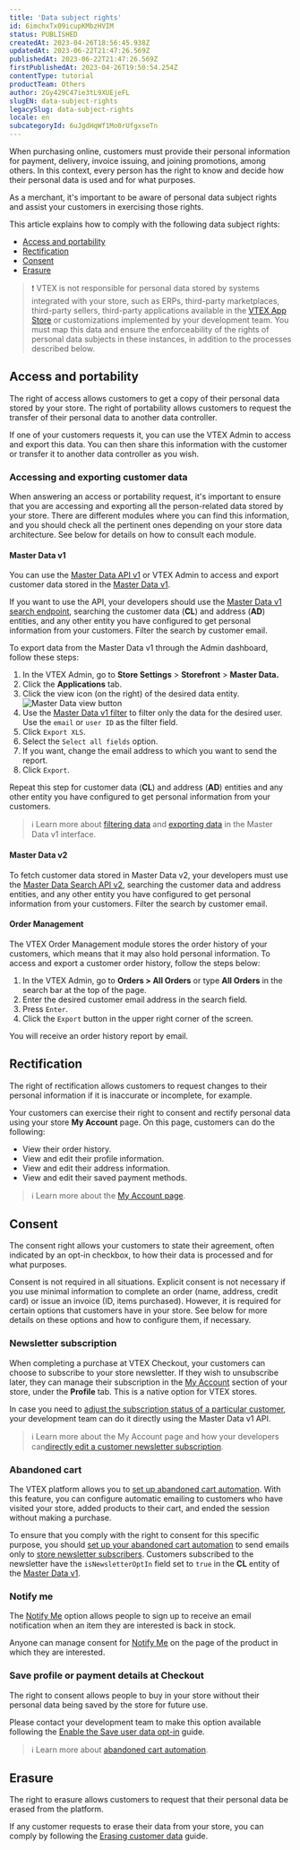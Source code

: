 ```yaml
---
title: 'Data subject rights'
id: 6imchxTx09icupKMbzHVIM
status: PUBLISHED
createdAt: 2023-04-26T18:56:45.938Z
updatedAt: 2023-06-22T21:47:26.569Z
publishedAt: 2023-06-22T21:47:26.569Z
firstPublishedAt: 2023-04-26T19:50:54.254Z
contentType: tutorial
productTeam: Others
author: 2Gy429C47ie3tL9XUEjeFL
slugEN: data-subject-rights
legacySlug: data-subject-rights
locale: en
subcategoryId: 6uJgdHqWf1Mo0rUfgxseTn
---
```


When purchasing online, customers must provide their personal information for payment, delivery, invoice issuing, and joining promotions, among others. In this context, every person has the right to know and decide how their personal data is used and for what purposes.

As a merchant, it's important to be aware of personal data subject rights and assist your customers in exercising those rights.

This article explains how to comply with the following data subject rights:
- [Access and portability](#access-and-portability)
- [Rectification](#rectification)
- [Consent](#consent)
- [Erasure](#erasure)

> ❗ VTEX is not responsible for personal data stored by systems integrated with your store, such as ERPs, third-party marketplaces, third-party sellers, third-party applications available in the [VTEX App Store](https://help.vtex.com/en/tutorial/visao-geral-apps--4xfsHXyAQTjbZNuiKl6Y0e) or customizations implemented by your development team. You must map this data and ensure the enforceability of the rights of personal data subjects in these instances, in addition to the processes described below.

## Access and portability

The right of access allows customers to get a copy of their personal data stored by your store. The right of portability allows customers to request the transfer of their personal data to another data controller.

If one of your customers requests it, you can use the VTEX Admin to access and export this data. You can then share this information with the customer or transfer it to another data controller as you wish.

### Accessing and exporting customer data

When answering an access or portability request, it's important to ensure that you are accessing and exporting all the person-related data stored by your store. There are different modules where you can find this information, and you should check all the pertinent ones depending on your store data architecture. See below for details on how to consult each module.

#### Master Data v1

You can use the [Master Data API v1](https://developers.vtex.com/docs/api-reference/masterdata-api#get-/api/dataentities/-acronym-/search) or VTEX Admin to access and export customer data stored in the [Master Data v1](https://help.vtex.com/en/tutorial/master-data--4otjBnR27u4WUIciQsmkAw).

If you want to use the API, your developers should use the [Master Data v1 search endpoint](https://developers.vtex.com/docs/api-reference/masterdata-api#get-/api/dataentities/-acronym-/search), searching the customer data (**CL**) and address (**AD**) entities, and any other entity you have configured to get personal information from your customers. Filter the search by customer email.

To export data from the Master Data v1 through the Admin dashboard, follow these steps:

1. In the VTEX Admin, go to **Store Settings** > **Storefront** > **Master Data.**
2. Click the **Applications** tab.
3. Click the view icon (on the right) of the desired data entity.
![Master Data view button](//images.ctfassets.net/alneenqid6w5/oYSaPi7x9Vlr4EAiufbew/601df52aab81d94c5ad3afc75103fde3/visualizar_bot__o_master_data_EN.png)
4. Use the [Master Data v1 filter](https://help.vtex.com/tutorial/filtering-data-on-master-data--tutorials_778#how-to-use-filters) to filter only the data for the desired user. Use the `email` or `user ID` as the filter field.
5. Click `Export XLS`.
6. Select the `Select all fields` option.
7. If you want, change the email address to which you want to send the report.
8. Click `Export`.

Repeat this step for customer data (**CL**) and address (**AD**) entities and any other entity you have configured to get personal information from your customers.

> ℹ️ Learn more about [filtering data](https://help.vtex.com/tutorial/filtering-data-on-master-data--tutorials_778#how-to-use-filters) and [exporting data](https://help.vtex.com/en/tutorial/exporting-data--tutorials_1125) in the Master Data v1 interface.

#### Master Data v2

To fetch customer data stored in Master Data v2, your developers must use the [Master Data Search API v2](https://developers.vtex.com/docs/api-reference/master-data-api-v2#get-/api/dataentities/-dataEntityName-/search), searching the customer data and address entities, and any other entity you have configured to get personal information from your customers. Filter the search by customer email.

#### Order Management

The VTEX Order Management module stores the order history of your customers, which means that it may also hold personal information. To access and export a customer order history, follow the steps below:

1. In the VTEX Admin, go to **Orders > All Orders** or type **All Orders** in the search bar at the top of the page. 
2. Enter the desired customer email address in the search field.
3. Press `Enter`.
4. Click the `Export` button in the upper right corner of the screen.

You will receive an order history report by email.

## Rectification

The right of rectification allows customers to request changes to their personal information if it is inaccurate or incomplete, for example.

Your customers can exercise their right to consent and rectify personal data using your store **My Account** page. On this page, customers can do the following:

- View their order history.
- View and edit their profile information.
- View and edit their address information.
- View and edit their saved payment methods.

> ℹ️ Learn more about the [My Account page](https://help.vtex.com/en/tutorial/como-funciona-a-minha-conta--2BQ3GiqhqGJTXsWVuio3Xh).

## Consent

The consent right allows your customers to state their agreement, often indicated by an opt-in checkbox, to how their data is processed and for what purposes.

Consent is not required in all situations. Explicit consent is not necessary if you use minimal information to complete an order (name, address, credit card) or issue an invoice (ID, items purchased). However, it is required for certain options that customers have in your store. See below for more details on these options and how to configure them, if necessary.

### Newsletter subscription

When completing a purchase at VTEX Checkout, your customers can choose to subscribe to your store newsletter. If they wish to unsubscribe later, they can manage their subscription in the [My Account](https://help.vtex.com/en/tutorial/como-funciona-a-minha-conta--2BQ3GiqhqGJTXsWVuio3Xh) section of your store, under the **Profile** tab. This is a native option for VTEX stores.

In case you need to [adjust the subscription status of a particular customer](https://developers.vtex.com/docs/guides/newsletter-inclusion-master-data-v1), your development team can do it directly using the Master Data v1 API.

> ℹ️ Learn more about the My Account page and how your developers can[directly edit a customer newsletter subscription](https://developers.vtex.com/docs/guides/newsletter-inclusion-master-data-v1).

### Abandoned cart

The VTEX platform allows you to [set up abandoned cart automation](https://help.vtex.com/en/tutorial/configurar-carrinho-abandonado--tutorials_740). With this feature, you can configure automatic emailing to customers who have visited your store, added products to their cart, and ended the session without making a purchase.

To ensure that you comply with the right to consent for this specific purpose, you should [set up your abandoned cart automation](https://help.vtex.com/en/tutorial/configurar-carrinho-abandonado--tutorials_740) to send emails only to [store newsletter subscribers](#newsletter-subscription). Customers subscribed to the newsletter have the `isNewsletterOptIn` field set to `true` in the **CL** entity of the [Master Data v1](https://help.vtex.com/en/tutorial/master-data--4otjBnR27u4WUIciQsmkAw).

### Notify me

The [Notify Me](https://help.vtex.com/en/tutorial/configurar-a-opcao-avise-me--2VqVifQuf6Co2KG048Yu6e) option allows people to sign up to receive an email notification when an item they are interested is back in stock.

Anyone can manage consent for [Notify Me](https://help.vtex.com/en/tutorial/configurar-a-opcao-avise-me--2VqVifQuf6Co2KG048Yu6e) on the page of the product in which they are interested.

### Save profile or payment details at Checkout

The right to consent allows people to buy in your store without their personal data being saved by the store for future use.

Please contact your development team to make this option available following the [Enable the Save user data opt-in](https://developers.vtex.com/docs/guides/enable-the-save-user-data-opt-in) guide.

> ℹ️ Learn more about [abandoned cart automation](https://help.vtex.com/en/tutorial/configurar-carrinho-abandonado--tutorials_740).

## Erasure

The right to erasure allows customers to request that their personal data be erased from the platform.

If any customer requests to erase their data from your store, you can comply by following the [Erasing customer data](https://help.vtex.com/en/tutorial/exclusao-de-dados-de-clientes--1R9Fn7A06Ifj4R9YD4JTKU) guide.

